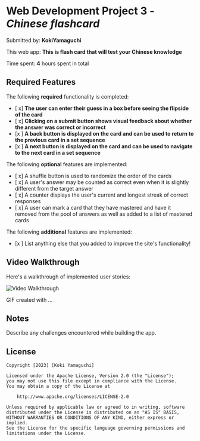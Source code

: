# Web Development Project 3 - *Chinese flashcard*

Submitted by: **KokiYamaguchi**

This web app: **This is flash card that will test your Chinese knowledge**

Time spent: **4** hours spent in total

## Required Features

The following **required** functionality is completed:

- [ x] **The user can enter their guess in a box before seeing the flipside of the card**
- [ x] **Clicking on a submit button shows visual feedback about whether the answer was correct or incorrect**
- [x ] **A back button is displayed on the card and can be used to return to the previous card in a set sequence**
- [x ] **A next button is displayed on the card and can be used to navigate to the next card in a set sequence**

The following **optional** features are implemented:

- [ x] A shuffle button is used to randomize the order of the cards
- [ x] A user's answer may be counted as correct even when it is slightly different from the target answer
- [ x] A counter displays the user's current and longest streak of correct responses
- [ x] A user can mark a card that they have mastered and have it removed from the pool of answers as well as added to a list of mastered cards

The following **additional** features are implemented:

* [x ] List anything else that you added to improve the site's functionality!

## Video Walkthrough

Here's a walkthrough of implemented user stories:

<img src='https://i.imgur.com/bxpAUqf.gif' title='Video Walkthrough' width='' alt='Video Walkthrough' />


<!-- Replace this with whatever GIF tool you used! -->
GIF created with ...  
<!-- Recommended tools:
[Kap](https://getkap.co/) for macOS
[ScreenToGif](https://www.screentogif.com/) for Windows
[peek](https://github.com/phw/peek) for Linux. -->

## Notes

Describe any challenges encountered while building the app.

## License

    Copyright [2023] [Koki Yamaguchi]

    Licensed under the Apache License, Version 2.0 (the "License");
    you may not use this file except in compliance with the License.
    You may obtain a copy of the License at

        http://www.apache.org/licenses/LICENSE-2.0

    Unless required by applicable law or agreed to in writing, software
    distributed under the License is distributed on an "AS IS" BASIS,
    WITHOUT WARRANTIES OR CONDITIONS OF ANY KIND, either express or implied.
    See the License for the specific language governing permissions and
    limitations under the License.
